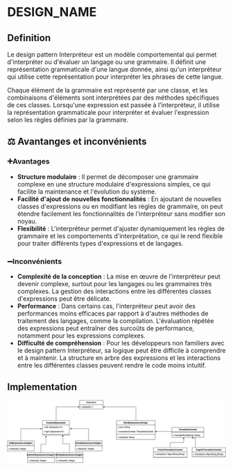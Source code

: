 # DESIGN_NAME
## Definition
Le design pattern Interpréteur est un modèle comportemental qui permet d'interpréter ou d'évaluer un langage ou une grammaire. Il définit une représentation grammaticale d'une langue donnée, ainsi qu'un interpréteur qui utilise cette représentation pour interpréter les phrases de cette langue.

Chaque élément de la grammaire est représenté par une classe, et les combinaisons d'éléments sont interprétées par des méthodes spécifiques de ces classes. Lorsqu'une expression est passée à l'interpréteur, il utilise la représentation grammaticale pour interpréter et évaluer l'expression selon les règles définies par la grammaire.
## ⚖️ Avantanges et inconvénients
### ➕Avantages
- **Structure modulaire** : Il permet de décomposer une grammaire complexe en une structure modulaire d'expressions simples, ce qui facilite la maintenance et l'évolution du système.
- **Facilité d'ajout de nouvelles fonctionnalités** : En ajoutant de nouvelles classes d'expressions ou en modifiant les règles de grammaire, on peut étendre facilement les fonctionnalités de l'interpréteur sans modifier son noyau.
- **Flexibilité** : L'interpréteur permet d'ajuster dynamiquement les règles de grammaire et les comportements d'interprétation, ce qui le rend flexible pour traiter différents types d'expressions et de langages.
### ➖Inconvénients
- **Complexité de la conception** : La mise en œuvre de l'interpréteur peut devenir complexe, surtout pour les langages ou les grammaires très complexes. La gestion des interactions entre les différentes classes d'expressions peut être délicate.
- **Performance** : Dans certains cas, l'interpréteur peut avoir des performances moins efficaces par rapport à d'autres méthodes de traitement des langages, comme la compilation. L'évaluation répétée des expressions peut entraîner des surcoûts de performance, notamment pour les expressions complexes.
- **Difficulté de compréhension** : Pour les développeurs non familiers avec le design pattern Interpréteur, sa logique peut être difficile à comprendre et à maintenir. La structure en arbre des expressions et les interactions entre les différentes classes peuvent rendre le code moins intuitif.
## Implementation
![Interpretor.png](Interpretor.png)